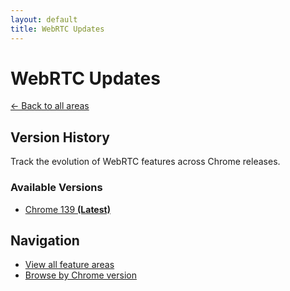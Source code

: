 ```yaml
---
layout: default
title: WebRTC Updates
---
```


# WebRTC Updates

[← Back to all areas](../)

## Version History

Track the evolution of WebRTC features across Chrome releases.



### Available Versions

- [Chrome 139 **(Latest)**](./chrome-139.html)

## Navigation

- [View all feature areas](../)
- [Browse by Chrome version](../../versions/)
